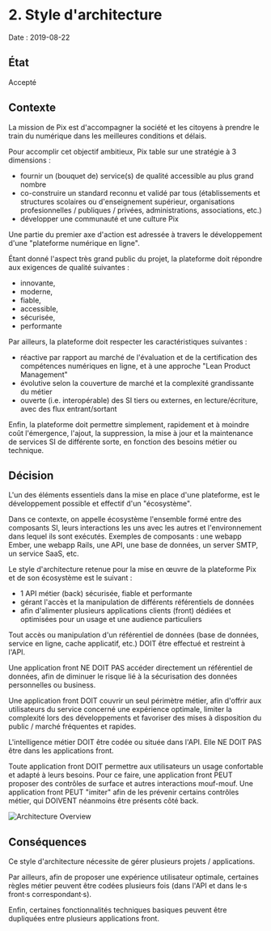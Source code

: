 # 2. Style d'architecture

Date : 2019-08-22

## État

Accepté

## Contexte

La mission de Pix est d'accompagner la société et les citoyens à prendre le train du numérique dans les meilleures conditions et délais.

Pour accomplir cet objectif ambitieux, Pix table sur une stratégie à 3 dimensions :
- fournir un (bouquet de) service(s) de qualité accessible au plus grand nombre
- co-construire un standard reconnu et validé par tous (établissements et structures scolaires ou d'enseignement supérieur, organisations profesionnelles / publiques / privées, administrations, associations, etc.)
- développer une communauté et une culture Pix

Une partie du premier axe d'action est adressée à travers le développement d'une "plateforme numérique en ligne".

Étant donné l'aspect très grand public du projet, la plateforme doit répondre aux exigences de qualité suivantes :
- innovante,
- moderne,
- fiable,
- accessible, 
- sécurisée,
- performante 

Par ailleurs, la plateforme doit respecter les caractéristiques suivantes :
- réactive par rapport au marché de l'évaluation et de la certification des compétences numériques en ligne, et à une approche "Lean Product Management"  
- évolutive selon la couverture de marché et la complexité grandissante du métier
- ouverte (i.e. interopérable) des SI tiers ou externes, en lecture/écriture, avec des flux entrant/sortant

Enfin, la plateforme doit permettre simplement, rapidement et à moindre coût l'émergence, l'ajout, la suppression, la mise à jour et la maintenance de services SI de différente sorte, en fonction des besoins métier ou technique.

## Décision

L'un des éléments essentiels dans la mise en place d'une plateforme, est le développement possible et effectif d'un "écosystème". 

Dans ce contexte, on appelle écosystème l'ensemble formé entre des composants SI, leurs interactions les uns avec les autres et l'environnement dans lequel ils sont exécutés. Exemples de composants : une webapp Ember, une webapp Rails, une API, une base de données, un server SMTP, un service SaaS, etc.

Le style d'architecture retenue pour la mise en œuvre de la plateforme Pix et de son écosystème est le suivant :

- 1 API métier (back) sécurisée, fiable et performante
- gérant l'accès et la manipulation de différents référentiels de données 
- afin d'alimenter plusieurs applications clients (front) dédiées et optimisées pour un usage et une audience particuliers 

Tout accès ou manipulation d'un référentiel de données (base de données, service en ligne, cache applicatif, etc.) DOIT être effectué et restreint à l'API. 

Une application front NE DOIT PAS accéder directement un référentiel de données, afin de diminuer le risque lié à la sécurisation des données personnelles ou business.

Une application front DOIT couvrir un seul périmètre métier, afin d'offrir aux utilisateurs du service concerné une expérience optimale, limiter la complexité lors des développements et favoriser des mises à disposition du public / marché fréquentes et rapides. 

L'intelligence métier DOIT être codée ou située dans l'API. Elle NE DOIT PAS être dans les applications front.

Toute application front DOIT permettre aux utilisateurs un usage confortable et adapté à leurs besoins. Pour ce faire, une application front PEUT proposer des contrôles de surface et autres interactions mouf-mouf. Une application front PEUT "imiter" afin de les prévenir certains contrôles métier, qui DOIVENT néanmoins être présents côté back.

![Architecture Overview](../assets/architecture-overview.png)

## Conséquences

Ce style d'architecture nécessite de gérer plusieurs projets / applications.

Par ailleurs, afin de proposer une expérience utilisateur optimale, certaines règles métier peuvent être codées plusieurs fois (dans l'API et dans le·s front·s correspondant·s).

Enfin, certaines fonctionnalités techniques basiques peuvent être dupliquées entre plusieurs applications front.
